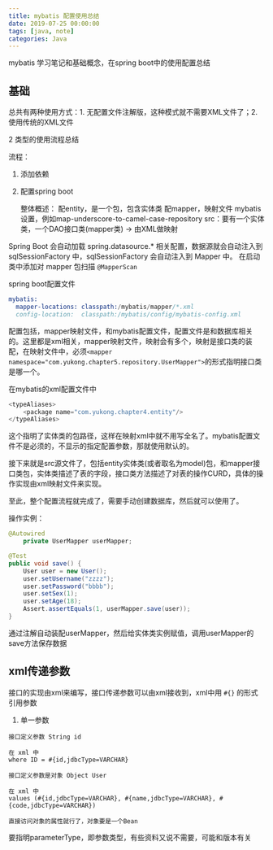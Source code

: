 ```yaml
---
title: mybatis 配置使用总结
date: 2019-07-25 00:00:00
tags: [java, note]
categories: Java
---
```


mybatis 学习笔记和基础概念，在spring boot中的使用配置总结

<!-- more -->

## 基础

总共有两种使用方式：1. 无配置文件注解版，这种模式就不需要XML文件了；2. 使用传统的XML文件

2 类型的使用流程总结

流程：

1. 添加依赖

2. 配置spring boot

    整体概述：
    配entity，是一个包，包含实体类
    配mapper，映射文件
    mybatis设置，例如map-underscore-to-camel-case-repository
    src：要有一个实体类，一个DAO接口类(mapper类) -> 由XML做映射


Spring Boot 会自动加载 spring.datasource.* 相关配置，数据源就会自动注入到 sqlSessionFactory 中，sqlSessionFactory 会自动注入到 Mapper 中。
在启动类中添加对 mapper 包扫描 `@MapperScan`

spring boot配置文件

```s
mybatis:
  mapper-locations: classpath:/mybatis/mapper/*.xml
  config-location:  classpath:/mybatis/config/mybatis-config.xml
```

配置包括，mapper映射文件，和mybatis配置文件，配置文件是和数据库相关的。这里都是xml相关，mapper映射文件，映射会有多个，映射是接口类的装配，在映射文件中，必须`<mapper namespace="com.yukong.chapter5.repository.UserMapper">`的形式指明接口类是哪一个。

在mybatis的xml配置文件中

```s
<typeAliases>
    <package name="com.yukong.chapter4.entity"/>
</typeAliases>
```

这个指明了实体类的包路径，这样在映射xml中就不用写全名了。mybatis配置文件不是必须的，不显示的指定配置参数，那就使用默认的。

接下来就是src源文件了，包括entity实体类(或者取名为model)包，和mapper接口类包，实体类描述了表的字段，接口类方法描述了对表的操作CURD，具体的操作实现由xml映射文件来实现。

至此，整个配置流程就完成了，需要手动创建数据库，然后就可以使用了。

操作实例：

```java
@Autowired
    private UserMapper userMapper;

@Test
public void save() {
    User user = new User();
    user.setUsername("zzzz");
    user.setPassword("bbbb");
    user.setSex(1);
    user.setAge(18);
    Assert.assertEquals(1, userMapper.save(user));
}
```

通过注解自动装配userMapper，然后给实体类实例赋值，调用userMapper的save方法保存数据

## xml传递参数

接口的实现由xml来编写，接口传递参数可以由xml接收到，xml中用 `#{}` 的形式引用参数

1. 单一参数

```
接口定义参数 String id

在 xml 中
where ID = #{id,jdbcType=VARCHAR}

接口定义参数是对象 Object User

在 xml 中
values (#{id,jdbcType=VARCHAR}, #{name,jdbcType=VARCHAR}, #{code,jdbcType=VARCHAR})

直接访问对象的属性就行了，对象要是一个Bean
```

要指明parameterType，即参数类型，有些资料又说不需要，可能和版本有关